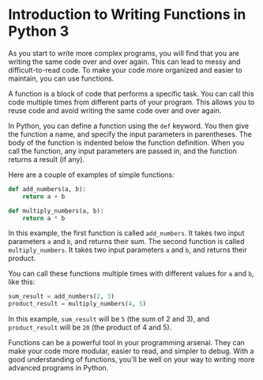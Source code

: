 # Introduction to Writing Functions in Python 3

As you start to write more complex programs, you will find that you are writing the same code over and over again. This can lead to messy and difficult-to-read code. To make your code more organized and easier to maintain, you can use functions.

A function is a block of code that performs a specific task. You can call this code multiple times from different parts of your program. This allows you to reuse code and avoid writing the same code over and over again.

In Python, you can define a function using the `def` keyword. You then give the function a name, and specify the input parameters in parentheses. The body of the function is indented below the function definition. When you call the function, any input parameters are passed in, and the function returns a result (if any).

Here are a couple of examples of simple functions:

```python
def add_numbers(a, b):
    return a + b

def multiply_numbers(a, b):
    return a * b
```

In this example, the first function is called `add_numbers`. It takes two input parameters `a` and `b`, and returns their sum. The second function is called `multiply_numbers`. It takes two input parameters `a` and `b`, and returns their product.

You can call these functions multiple times with different values for `a` and `b`, like this:

```python
sum_result = add_numbers(2, 3)
product_result = multiply_numbers(4, 5)
```

In this example, `sum_result` will be `5` (the sum of 2 and 3), and `product_result` will be `20` (the product of 4 and 5).

Functions can be a powerful tool in your programming arsenal. They can make your code more modular, easier to read, and simpler to debug. With a good understanding of functions, you'll be well on your way to writing more advanced programs in Python.